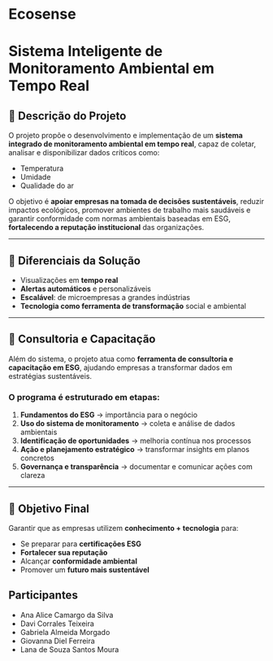 # Ecosense

# Sistema Inteligente de Monitoramento Ambiental em Tempo Real

## 📌 Descrição do Projeto

O projeto propõe o desenvolvimento e implementação de um **sistema integrado de monitoramento ambiental em tempo real**, capaz de coletar, analisar e disponibilizar dados críticos como:

- Temperatura  
- Umidade  
- Qualidade do ar

O objetivo é **apoiar empresas na tomada de decisões sustentáveis**, reduzir impactos ecológicos, promover ambientes de trabalho mais saudáveis e garantir conformidade com normas ambientais baseadas em ESG, **fortalecendo a reputação institucional** das organizações.

---

## 🌟 Diferenciais da Solução

- Visualizações em **tempo real**
- **Alertas automáticos** e personalizáveis
- **Escalável**: de microempresas a grandes indústrias
- **Tecnologia como ferramenta de transformação** social e ambiental

---

## 🧭 Consultoria e Capacitação

Além do sistema, o projeto atua como **ferramenta de consultoria e capacitação em ESG**, ajudando empresas a transformar dados em estratégias sustentáveis.

### O programa é estruturado em etapas:

1. **Fundamentos do ESG** → importância para o negócio  
2. **Uso do sistema de monitoramento** → coleta e análise de dados ambientais  
3. **Identificação de oportunidades** → melhoria contínua nos processos  
4. **Ação e planejamento estratégico** → transformar insights em planos concretos  
5. **Governança e transparência** → documentar e comunicar ações com clareza  

---

## 🎯 Objetivo Final

Garantir que as empresas utilizem **conhecimento + tecnologia** para:

- Se preparar para **certificações ESG**
- **Fortalecer sua reputação**
- Alcançar **conformidade ambiental**
- Promover um **futuro mais sustentável**

## Participantes 
- Ana Alice Camargo da Silva
- Davi Corrales Teixeira
- Gabriela Almeida Morgado
- Giovanna Diel Ferreira
- Lana de Souza Santos Moura
